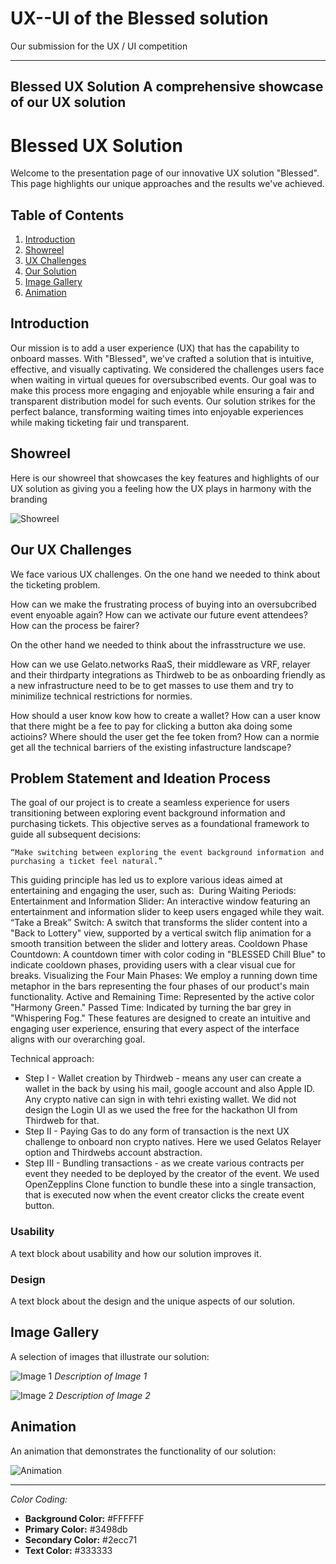 # UX--UI of the Blessed solution
Our submission for the UX / UI competition


---
Blessed UX Solution
A comprehensive showcase of our UX solution
---

# Blessed UX Solution

Welcome to the presentation page of our innovative UX solution "Blessed". This page highlights our unique approaches and the results we've achieved.

## Table of Contents
1. [Introduction](#introduction)
2. [Showreel](#showreel)
3. [UX Challenges](#Our-UX-Challenges)
4. [Our Solution](#our-solution)
5. [Image Gallery](#image-gallery)
6. [Animation](#animation)

## Introduction

Our mission is to add a user experience (UX) that has the capability to onboard masses. With "Blessed", we've crafted a solution that is intuitive, effective, and visually captivating. We considered the challenges users face when waiting in virtual queues for oversubscribed events. Our goal was to make this process more engaging and enjoyable while ensuring a fair and transparent distribution model for such events. Our solution strikes for the perfect balance, transforming waiting times into enjoyable experiences while making ticketing fair und transparent. 

## Showreel

Here is our showreel that showcases the key features and highlights of our UX solution as giving you a feeling how the UX plays in harmony with the branding

![Showreel](path/to/showreel.gif)

## Our UX Challenges

We face various UX challenges.
On the one hand we needed to think about the ticketing problem.

How can we make the frustrating process of buying into an oversubcribed event enyoable again?
How can we activate our future event attendees?
How can the process be fairer?

On the other hand we needed to think about the infrasstructure we use.

How can we use Gelato.networks RaaS, their middleware as VRF, relayer and their thirdparty integrations as Thirdweb to be as onboarding friendly as a new infrastructure need to be to get masses to use them and try to minimilize technical restrictions for normies.

How should a user know kow how to create a wallet?
How can a user know that there might be a fee to pay for clicking a button aka doing some actioins? Where should the user get the fee token from?
How can a normie get all the technical barriers of the existing infastructure landscape?

## Problem Statement and Ideation Process

The goal of our project is to create a seamless experience for users transitioning between exploring event background information and purchasing tickets. This objective serves as a foundational framework to guide all subsequent decisions:

```
“Make switching between exploring the event background information and purchasing a ticket feel natural.”
```
This guiding principle has led us to explore various ideas aimed at entertaining and engaging the user, such as: 
During Waiting Periods:
Entertainment and Information Slider: An interactive window featuring an entertainment and information slider to keep users engaged while they wait.
“Take a Break” Switch: A switch that transforms the slider content into a "Back to Lottery" view, supported by a vertical switch flip animation for a smooth transition between the slider and lottery areas.
Cooldown Phase Countdown: A countdown timer with color coding in "BLESSED Chill Blue" to indicate cooldown phases, providing users with a clear visual cue for breaks.
Visualizing the Four Main Phases:
We employ a running down time metaphor in the bars representing the four phases of our product's main functionality.
Active and Remaining Time: Represented by the active color "Harmony Green."
Passed Time: Indicated by turning the bar grey in "Whispering Fog."
These features are designed to create an intuitive and engaging user experience, ensuring that every aspect of the interface aligns with our overarching goal.



Technical approach:
- Step I - Wallet creation by Thirdweb - means any user can create a wallet in the back by using his mail, google account and also Apple ID. Any crypto native can sign in with tehri existing wallet. We did not design the Login UI as we used the free for the hackathon UI from Thirdweb for that. 
- Step II - Paying Gas to do any form of transaction is the next UX challenge to onboard non crypto natives. Here we used Gelatos Relayer option and Thirdwebs account abstraction. 
- Step III - Bundling transactions - as we create various contracts per event they needed to be deployed by the creator of the event. We used OpenZepplins Clone function to bundle these into a single transaction, that is executed now when the event creator clicks the create event button. 

### Usability

A text block about usability and how our solution improves it.

### Design

A text block about the design and the unique aspects of our solution.


## Image Gallery

A selection of images that illustrate our solution:

![Image 1](path/to/image1.jpg)
*Description of Image 1*

![Image 2](path/to/image2.jpg)
*Description of Image 2*

## Animation

An animation that demonstrates the functionality of our solution:

![Animation](path/to/animation.gif)


---

_Color Coding:_

- **Background Color:** #FFFFFF
- **Primary Color:** #3498db
- **Secondary Color:** #2ecc71
- **Text Color:** #333333

